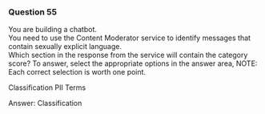 ### Question 55

You are building a chatbot.  
You need to use the Content Moderator service to identify messages that contain sexually explicit language.  
Which section in the response from the service will contain the category score? To answer, select the appropriate options in the answer area, NOTE: Each correct selection is worth one point.

Classification
PII
Terms

Answer: Classification

